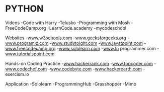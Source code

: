 # PYTHON

Videos 
-Code with Harry
-Telusko
-Programming with Mosh
-FreeCodeCamp.org
-LearnCode.academy
-mycodeschool

Websites
-www.w3schools.com
-www.geeksforgeeks.org
-www.programiz.com
-www.studytoight.com
-www.javatpoint.com
-www.freecodecamp.org
-www.sololearn.com
-www.In programmer.com
-www.tutorialspoint.com

Hands-on Coding Practice
-www.hackerrank.com
-www.topcoder.com
-www.codechef.com
-www.codebyte.com
-www.hackerearth.com
-exercism.io

Application
-Sololearn
-ProgrammingHub
-Grasshopper
-Mimo
